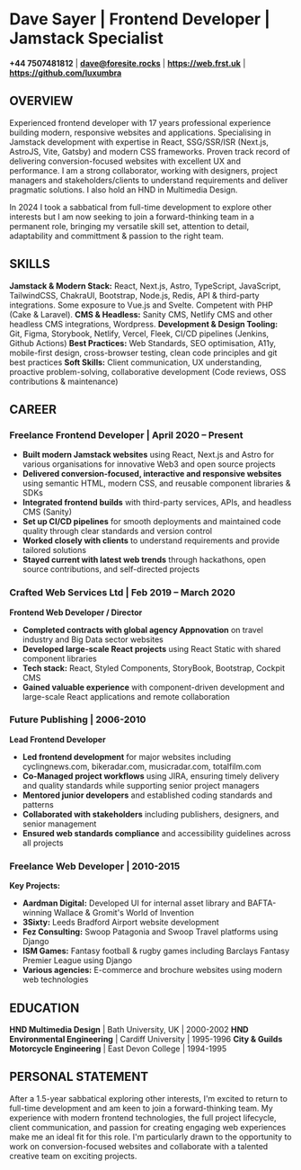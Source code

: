 ---
---

# Dave Sayer | Frontend Developer | Jamstack Specialist
**+44 7507481812** | **dave@foresite.rocks** | **https://web.frst.uk** | **https://github.com/luxumbra**

## OVERVIEW
Experienced frontend developer with 17 years professional experience building modern, responsive websites and applications. Specialising in Jamstack development with expertise in React, SSG/SSR/ISR (Next.js, AstroJS, Vite, Gatsby) and modern CSS frameworks. Proven track record of delivering conversion-focused websites with excellent UX and performance. I am a strong collaborator, working with designers, project managers and stakeholders/clients to understand requirements and deliver pragmatic solutions. I also hold an HND in Multimedia Design.

In 2024 I took a sabbatical from full-time development to explore other interests but I am now seeking to join a forward-thinking team in a permanent role, bringing my versatile skill set, attention to detail, adaptability and committment & passion to the right team.

## SKILLS
**Jamstack & Modern Stack:** React, Next.js, Astro, TypeScript, JavaScript, TailwindCSS, ChakraUI, Bootstrap, Node.js, Redis, API & third-party integrations. Some exposure to Vue.js and Svelte. Competent with PHP (Cake & Laravel).
**CMS & Headless:** Sanity CMS, Netlify CMS and other headless CMS integrations, Wordpress.
**Development & Design Tooling:** Git, Figma, Storybook, Netlify, Vercel, Fleek, CI/CD pipelines (Jenkins, Github Actions)
**Best Practices:** Web Standards, SEO optimisation, A11y, mobile-first design, cross-browser testing, clean code principles and git best practices
**Soft Skills:** Client communication, UX understanding, proactive problem-solving, collaborative development (Code reviews, OSS contributions & maintenance)

## CAREER

### Freelance Frontend Developer | April 2020 – Present
- **Built modern Jamstack websites** using React, Next.js and Astro for various organisations for innovative Web3 and open source projects
- **Delivered conversion-focused, interactive and responsive websites** using semantic HTML, modern CSS, and reusable component libraries & SDKs
- **Integrated frontend builds** with third-party services, APIs, and headless CMS (Sanity)
- **Set up CI/CD pipelines** for smooth deployments and maintained code quality through clear standards and version control
- **Worked closely with clients** to understand requirements and provide tailored solutions
- **Stayed current with latest web trends** through hackathons, open source contributions, and self-directed projects

### Crafted Web Services Ltd | Feb 2019 – March 2020
**Frontend Web Developer / Director**
- **Completed contracts with global agency Appnovation** on travel industry and Big Data sector websites
- **Developed large-scale React projects** using React Static with shared component libraries
- **Tech stack:** React, Styled Components, StoryBook, Bootstrap, Cockpit CMS
- **Gained valuable experience** with component-driven development and large-scale React applications and remote collaboration

### Future Publishing | 2006-2010
**Lead Frontend Developer**
- **Led frontend development** for major websites including cyclingnews.com, bikeradar.com, musicradar.com, totalfilm.com
- **Co-Managed project workflows** using JIRA, ensuring timely delivery and quality standards while supporting senior project managers
- **Mentored junior developers** and established coding standards and patterns
- **Collaborated with stakeholders** including publishers, designers, and senior management
- **Ensured web standards compliance** and accessibility guidelines across all projects

### Freelance Web Developer | 2010-2015
**Key Projects:**
- **Aardman Digital:** Developed UI for internal asset library and BAFTA-winning Wallace & Gromit's World of Invention
- **3Sixty:** Leeds Bradford Airport website development
- **Fez Consulting:** Swoop Patagonia and Swoop Travel platforms using Django
- **ISM Games:** Fantasy football & rugby games including Barclays Fantasy Premier League using Django
- **Various agencies:** E-commerce and brochure websites using modern web technologies

## EDUCATION
**HND Multimedia Design** | Bath University, UK | 2000-2002
**HND Environmental Engineering** | Cardiff University | 1995-1996
**City & Guilds Motorcycle Engineering** | East Devon College | 1994-1995

## PERSONAL STATEMENT
After a 1.5-year sabbatical exploring other interests, I'm excited to return to full-time development and am keen to join a forward-thinking team. My experience with modern frontend technologies, the full project lifecycle, client communication, and passion for creating engaging web experiences make me an ideal fit for this role. I'm particularly drawn to the opportunity to work on conversion-focused websites and collaborate with a talented creative team on exciting projects.